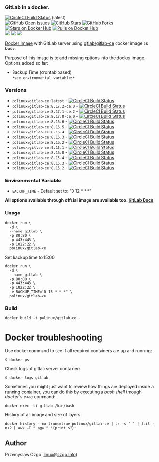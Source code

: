 ### GitLab in a docker.

[![CircleCI Build Status](https://img.shields.io/circleci/project/pozgo/docker-gitlab-ce/master.svg)](https://circleci.com/gh/pozgo/docker-gitlab-ce)  (latest)  
[![GitHub Open Issues](https://img.shields.io/github/issues/pozgo/docker-gitlab-ce.svg)](https://github.com/pozgo/docker-gitlab-ce/issues)
[![GitHub Stars](https://img.shields.io/github/stars/pozgo/docker-gitlab-ce.svg)](https://github.com/pozgo/docker-gitlab-ce)
[![GitHub Forks](https://img.shields.io/github/forks/pozgo/docker-gitlab-ce.svg)](https://github.com/pozgo/docker-gitlab-ce)  
[![Stars on Docker Hub](https://img.shields.io/docker/stars/polinux/gitlab-ce.svg)](https://hub.docker.com/r/polinux/gitlab-ce)
[![Pulls on Docker Hub](https://img.shields.io/docker/pulls/polinux/gitlab-ce.svg)](https://hub.docker.com/r/polinux/gitlab-ce)  
[![](https://images.microbadger.com/badges/version/polinux/gitlab-ce.svg)](http://microbadger.com/images/polinux/gitlab-ce)
[![](https://images.microbadger.com/badges/license/polinux/gitlab-ce.svg)](http://microbadger.com/images/polinux/gitlab-ce)
[![](https://images.microbadger.com/badges/image/polinux/gitlab-ce.svg)](http://microbadger.com/images/polinux/gitlab-ce)

[Docker Image](https://registry.hub.docker.com/u/polinux/gitlab-ce/) with GitLab server using [gitlab/gitlab-ce](https://hub.docker.com/r/gitlab/gitlab-ce) docker image as base.

Purpose of this image is to add missing options into the docker image.  
Options added so far:  
  - Backup Time (crontab based)  
  `*see environmental variables*`

### Versions

* `polinux/gitlab-ce:latest` - [![CircleCI Build Status](https://img.shields.io/circleci/project/pozgo/docker-gitlab-ce/master.svg)](https://circleci.com/gh/pozgo/docker-gitlab-ce)  
* `polinux/gitlab-ce:8.17.2-ce.0` - [![CircleCI Build Status](https://img.shields.io/circleci/project/pozgo/docker-gitlab-ce/8.17.2-ce.0.svg)](https://circleci.com/gh/pozgo/docker-gitlab-ce)  
* `polinux/gitlab-ce:8.17.1-ce.2` - [![CircleCI Build Status](https://img.shields.io/circleci/project/pozgo/docker-gitlab-ce/8.17.1-ce.2.svg)](https://circleci.com/gh/pozgo/docker-gitlab-ce)  
* `polinux/gitlab-ce:8.17.0-ce.0` - [![CircleCI Build Status](https://img.shields.io/circleci/project/pozgo/docker-gitlab-ce/8.17.0-ce.0.svg)](https://circleci.com/gh/pozgo/docker-gitlab-ce)  
* `polinux/gitlab-ce:8.16.6` - [![CircleCI Build Status](https://img.shields.io/circleci/project/pozgo/docker-gitlab-ce/8.16.6.svg)](https://circleci.com/gh/pozgo/docker-gitlab-ce)  
* `polinux/gitlab-ce:8.16.5` - [![CircleCI Build Status](https://img.shields.io/circleci/project/pozgo/docker-gitlab-ce/8.16.5.svg)](https://circleci.com/gh/pozgo/docker-gitlab-ce)  
* `polinux/gitlab-ce:8.16.4` - [![CircleCI Build Status](https://img.shields.io/circleci/project/pozgo/docker-gitlab-ce/8.16.4.svg)](https://circleci.com/gh/pozgo/docker-gitlab-ce)  
* `polinux/gitlab-ce:8.16.3` - [![CircleCI Build Status](https://img.shields.io/circleci/project/pozgo/docker-gitlab-ce/8.16.3.svg)](https://circleci.com/gh/pozgo/docker-gitlab-ce)  
* `polinux/gitlab-ce:8.16.2` - [![CircleCI Build Status](https://img.shields.io/circleci/project/pozgo/docker-gitlab-ce/8.16.2.svg)](https://circleci.com/gh/pozgo/docker-gitlab-ce)  
* `polinux/gitlab-ce:8.16.1` - [![CircleCI Build Status](https://img.shields.io/circleci/project/pozgo/docker-gitlab-ce/8.16.1.svg)](https://circleci.com/gh/pozgo/docker-gitlab-ce)  
* `polinux/gitlab-ce:8.16.0` - [![CircleCI Build Status](https://img.shields.io/circleci/project/pozgo/docker-gitlab-ce/8.16.0.svg)](https://circleci.com/gh/pozgo/docker-gitlab-ce)  
* `polinux/gitlab-ce:8.15.4` - [![CircleCI Build Status](https://img.shields.io/circleci/project/pozgo/docker-gitlab-ce/8.15.4.svg)](https://circleci.com/gh/pozgo/docker-gitlab-ce)  
* `polinux/gitlab-ce:8.15.3` - [![CircleCI Build Status](https://img.shields.io/circleci/project/pozgo/docker-gitlab-ce/8.15.3.svg)](https://circleci.com/gh/pozgo/docker-gitlab-ce)  
* `polinux/gitlab-ce:8.15.2` - [![CircleCI Build Status](https://img.shields.io/circleci/project/pozgo/docker-gitlab-ce/8.15.2.svg)](https://circleci.com/gh/pozgo/docker-gitlab-ce)  

### Environmental Variable

- `BACKUP_TIME` - Default set to: "0 12 * * *"  

**All options available through offcial image are available too. [GitLab Docs](https://docs.gitlab.com/omnibus/docker/)**

### Usage

    docker run \
      -d \
      --name gitlab \
      -p 80:80 \
      -p 443:443 \
      -p 1022:22 \
      polinux/gitlab-ce

Set backup time to 15:00

    docker run \
      -d \
      --name gitlab \
      -p 80:80 \
      -p 443:443 \
      -p 1022:22 \
      -e BACKUP_TIME="0 15 * * *" \
      polinux/gitlab-ce

### Build

    docker build -t polinux/gitlab-ce .

Docker troubleshooting
======================

Use docker command to see if all required containers are up and running:
```
$ docker ps
```

Check logs of gitlab server container:
```
$ docker logs gitlab
```

Sometimes you might just want to review how things are deployed inside a running
 container, you can do this by executing a _bash shell_ through _docker's
 exec_ command:
```
docker exec -ti gitlab /bin/bash
```

History of an image and size of layers:
```
docker history --no-trunc=true polinux/gitlab-ce | tr -s ' ' | tail -n+2 | awk -F " ago " '{print $2}'
```

## Author

Przemyslaw Ozgo (<linux@ozgo.info>)
